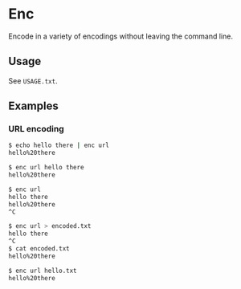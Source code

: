# Enc

Encode in a variety of encodings without leaving the command line.

## Usage

See `USAGE.txt`.

## Examples

### URL encoding

```sh
$ echo hello there | enc url
hello%20there

$ enc url hello there
hello%20there

$ enc url
hello there
hello%20there
^C

$ enc url > encoded.txt
hello there
^C
$ cat encoded.txt
hello%20there

$ enc url hello.txt
hello%20there
```
